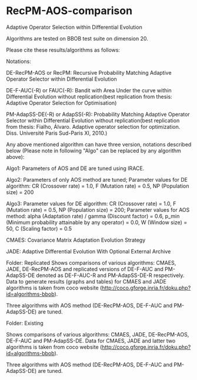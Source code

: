 # RecPM-AOS-comparison

Adaptive Operator Selection within Differential Evolution

Algorithms are tested on BBOB test suite on dimension 20.

Please cite these results/algorithms as follows:


Notations: 

DE-RecPM-AOS or RecPM: Recursive Probability Matching Adaptive Operator Selector within Differential Evolution

DE-F-AUC(-R) or FAUC(-R): Bandit with Area Under the curve within Differential Evolution without replication(best replication from thesis: Adaptive Operator Selection for Optimisation)

PM-AdapSS-DE(-R) or AdapSS(-R): Probability Matching Adaptive Operator Selector within Differential Evolution without replication(best replication from thesis: Fialho, Álvaro. Adaptive operator selection for optimization. Diss. Université Paris Sud-Paris XI, 2010.)

Any above mentioned algorithm can have three version, notations described below (Please note in following "Algo" can be replaced by any algorithm above): 

Algo1: Parameters of AOS and DE are tuned using IRACE.

Algo2: Parameters of only AOS method are tuned; Parameter values for DE algorithm: CR (Crossover rate) = 1.0, F (Mutation rate) = 0.5, NP (Population size) = 200

Algo3: Parameter values for DE algorithm: CR (Crossover rate) = 1.0, F (Mutation rate) = 0.5, NP (Population size) = 200; Parameter values for AOS method: alpha (Adaptation rate) / gamma (Discount factor) = 0.6, p_min (Minimum probability attainable by any operator) = 0.0, W (Window size) = 50, C (Scaling factor) = 0.5

CMAES: Covariance Matrix Adaptation Evolution Strategy

JADE: Adaptive Differential Evolution With Optional External Archive


Folder: Replicated
Shows comparisons of various algorithms: CMAES, JADE, DE-RecPM-AOS and replicated versions of DE-F-AUC and PM-AdapSS-DE denoted as DE-F-AUC-R and PM-AdapSS-DE-R respectively. Data to generate results (graphs and tables) for CMAES and JADE algorithms is taken from coco website (http://coco.gforge.inria.fr/doku.php?id=algorithms-bbob). 

Three algorithms with AOS method (DE-RecPM-AOS, DE-F-AUC and PM-AdapSS-DE) are tuned. 


Folder: Existing

Shows comparisons of various algorithms: CMAES, JADE, DE-RecPM-AOS, DE-F-AUC and PM-AdapSS-DE. Data for CMAES, JADE and latter two algorithms is taken from coco website (http://coco.gforge.inria.fr/doku.php?id=algorithms-bbob).   

Three algorithms with AOS method (DE-RecPM-AOS, DE-F-AUC and PM-AdapSS-DE) are tuned. 

